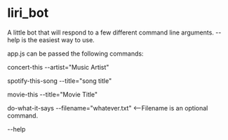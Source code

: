 # liri_bot


A little bot that will respond to a few different command line arguments.
--help is the easiest way to use.

app.js can be passed the following commands: 

concert-this --artist="Music Artist"

spotify-this-song --title="song title"

movie-this --title="Movie Title"

do-what-it-says --filename="whatever.txt" <--Filename is an optional command.

--help

